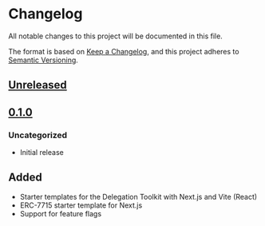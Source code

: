 # Changelog

All notable changes to this project will be documented in this file.

The format is based on [Keep a Changelog](https://keepachangelog.com/en/1.0.0/),
and this project adheres to [Semantic Versioning](https://semver.org/spec/v2.0.0.html).

## [Unreleased]

## [0.1.0]

### Uncategorized

- Initial release

## Added

- Starter templates for the Delegation Toolkit with Next.js and Vite (React)
- ERC-7715 starter template for Next.js
- Support for feature flags

[Unreleased]: https://github.com/MetaMask/gator-examples/compare/create-gator-app@0.1.0...HEAD
[0.1.0]: https://github.com/MetaMask/gator-examples/releases/tag/create-gator-app@0.1.0
